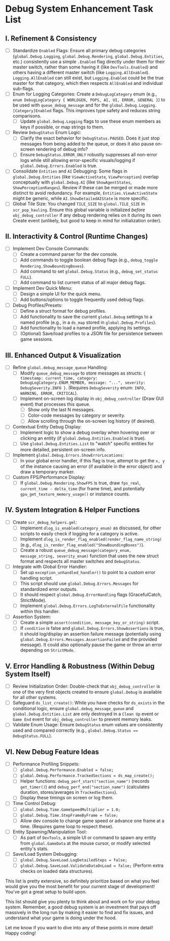 # Debug System Enhancement Task List

## I. Refinement & Consistency

- [ ] Standardize `Enabled` Flags: Ensure all primary debug categories (`global.Debug.Logging`, `global.Debug.Rendering`, `global.Debug.Entities`, etc.) consistently use a simple `.Enabled` flag directly under them for their master switch, rather than some having it (like `DevTools.Enabled`) and others having a different master switch (like `Logging.AllEnabled`). `Logging.AllEnabled` can still exist, but `Logging.Enabled` could be the true master for that category, which then respects `AllEnabled` and individual sub-flags.
- [ ] Enum for Logging Categories: Create a `DebugLogCategory` enum (e.g., `enum DebugLogCategory { WORLDGEN, POPS, AI, UI, ERROR, GENERAL }`) to be used with `queue_debug_message` and for the `global.Debug.Logging.[Category]Enabled` flags. This improves type safety and reduces string comparisons.
    - [ ] Update `global.Debug.Logging` flags to use these enum members as keys if possible, or map strings to them.
- [ ] Review `DebugStatus` Enum Logic:
    - [ ] Clarify the exact behavior for `DebugStatus.PAUSED`. Does it just stop messages from being added to the queue, or does it also pause on-screen rendering of debug info?
    - [ ] Ensure `DebugStatus.ERROR_ONLY` robustly suppresses all non-error logs while still allowing error-specific visuals/logging if `global.Debug.Errors.Enabled` is true.
- [ ] Consolidate `Entities` and `AI` Debugging: Some flags in `global.Debug.Entities` (like `ViewActiveState`, `ViewPerception`) overlap conceptually with `global.Debug.AI` (like `ShowAgentStates`, `ShowPerceptionRanges`). Review if these can be merged or made more distinct to avoid redundancy. For example, `Entities.ViewActiveState` might be generic, while `AI.ShowDetailedAIState` is more specific.
- [ ] Global Tile Size: You changed `TILE_SIZE` to `global.TILE_SIZE` in `scr_pop_hauling`. Ensure this global variable is initialized *before* `obj_debug_controller` if any debug rendering relies on it during its own Create event (unlikely, but good to keep in mind for initialization order).

## II. Interactivity & Control (Runtime Changes)

- [ ] Implement Dev Console Commands:
    - [ ] Create a command parser for the dev console.
    - [ ] Add commands to toggle boolean debug flags (e.g., `debug_toggle Rendering.ShowBoundingBoxes`).
    - [ ] Add command to set `global.Debug.Status` (e.g., `debug_set_status FULL`).
    - [ ] Add command to list current status of all major debug flags.
- [ ] Implement Dev Quick Menu:
    - [ ] Design a simple UI for the quick menu.
    - [ ] Add buttons/options to toggle frequently used debug flags.
- [ ] Debug Profiles/Presets:
    - [ ] Define a struct format for debug profiles.
    - [ ] Add functionality to save the current `global.Debug` settings to a named profile (e.g., in a `ds_map` stored in `global.Debug.Profiles`).
    - [ ] Add functionality to load a named profile, applying its settings.
    - [ ] (Optional) Save/load profiles to a JSON file for persistence between game sessions.

## III. Enhanced Output & Visualization

- [ ] Refine `global.debug_message_queue` Handling:
    - [ ] Modify `queue_debug_message` to store messages as structs: `{ timestamp: current_time, category: DebugLogCategory.ENUM_MEMBER, message: "...", severity: DebugSeverity.INFO }`. (Requires `DebugSeverity` enum: `INFO, WARNING, ERROR, CRITICAL`).
    - [ ] Implement on-screen log display in `obj_debug_controller` (Draw GUI event) that processes this queue.
        - [ ] Show only the last N messages.
        - [ ] Color-code messages by category or severity.
        - [ ] Allow scrolling through the on-screen log history (if desired).
- [ ] Contextual Entity Debug Display:
    - [ ] Implement logic to show a debug overlay when hovering over or clicking an entity (if `global.Debug.Entities.Enabled` is true).
    - [ ] Use `global.Debug.Entities.List` to "watch" specific entities for more detailed, persistent on-screen info.
- [ ] Implement `global.Debug.Errors.ShowErrorLocations`:
    - [ ] In your global error handler, if this flag is true, attempt to get the `x, y` of the instance causing an error (if available in the error object) and draw a temporary marker.
- [ ] Custom FPS/Performance Display:
    - [ ] If `global.Debug.Rendering.ShowFPS` is true, draw `fps_real`, `current_time - delta_time` (for frame time), and potentially `gpu_get_texture_memory_usage()` or instance counts.

## IV. System Integration & Helper Functions

- [ ] Create `scr_debug_helpers.gml`:
    - [ ] Implement `dlog_is_enabled(category_enum)` as discussed, for other scripts to easily check if logging for a category is active.
    - [ ] Implement `dlog_is_render_flag_enabled(render_flag_name_string)` (e.g., `dlog_is_render_flag_enabled("ShowBoundingBoxes")`).
    - [ ] Create a robust `queue_debug_message(category_enum, message_string, severity_enum)` function that uses the new struct format and respects all master switches and `DebugStatus`.
- [ ] Integrate with Global Error Handler:
    - [ ] Set up `exception_unhandled_handler()` to point to a custom error handling script.
    - [ ] This script should use `global.Debug.Errors.Messages` for standardized error outputs.
    - [ ] It should respect `global.Debug.ErrorHandling` flags (GracefulCatch, StrictMode).
    - [ ] Implement `global.Debug.Errors.LogToExternalFile` functionality within this handler.
- [ ] Assertion System:
    - [ ] Create a simple `assert(condition, message_key_or_string)` script.
    - [ ] If `condition` is false and `global.Debug.Errors.ShowAssertions` is true, it should log/display an assertion failure message (potentially using `global.Debug.Errors.Messages.AssertionFailed` and the provided message). It could also optionally pause the game or throw an error depending on `StrictMode`.

## V. Error Handling & Robustness (Within Debug System Itself)

- [ ] Review Initialization Order: Double-check that `obj_debug_controller` is one of the very first objects created to ensure `global.Debug` is available for all other systems.
- [ ] Safeguard `ds_list_create()`: While you have checks for `ds_exists` in the conditional logic, ensure `global.debug_message_queue` and `global.Debug.Entities.List` are only destroyed in a `Clean Up` event or `Game End` event for `obj_debug_controller` to prevent memory leaks.
- [ ] Validate Enum Usage: Ensure `DebugStatus` enum values are consistently used and compared correctly (e.g., `global.Debug.Status == DebugStatus.FULL`).

## VI. New Debug Feature Ideas

- [ ] Performance Profiling Snippets:
    - [ ] `global.Debug.Performance.Enabled = false;`
    - [ ] `global.Debug.Performance.TrackedSections = ds_map_create();`
    - [ ] Helper functions: `debug_perf_start("section_name")` (records `get_timer()`) and `debug_perf_end("section_name")` (calculates duration, stores/averages in `TrackedSections`).
    - [ ] Display these timings on screen or log them.
- [ ] Time Control Debug:
    - [ ] `global.Debug.Time.GameSpeedMultiplier = 1.0;`
    - [ ] `global.Debug.Time.StepFrameByFrame = false;`
    - [ ] Allow dev console to change game speed or advance one frame at a time. (Requires game loop to respect these).
- [ ] Entity Spawning/Manipulation Tool:
    - [ ] As part of `DevTools`, a simple UI or command to spawn any entity from `global.GameData` at the mouse cursor, or modify selected entity's stats.
- [ ] Save/Load System Debugging:
    - [ ] `global.Debug.SaveLoad.LogDetailedSteps = false;`
    - [ ] `global.Debug.SaveLoad.ValidateDataOnLoad = false;` (Perform extra checks on loaded data structures).

This list is pretty extensive, so definitely prioritize based on what you feel would give you the most benefit for your current stage of development! You've got a great setup to build upon.

This list should give you plenty to think about and work on for your debug system. Remember, a good debug system is an investment that pays off massively in the long run by making it easier to find and fix issues, and understand what your game is doing under the hood.

Let me know if you want to dive into any of these points in more detail! Happy coding!